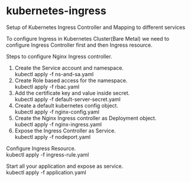 # kubernetes-ingress
Setup of Kubernetes Ingress Controller and Mapping to different services

To configure Ingress in Kubernetes Cluster(Bare Metal) we need to configure Ingress Controller first and then Ingress resource.

Steps to configure Nginx Ingress controller.

1. Create the Service account and namespace.<br>
   kubectl apply -f ns-and-sa.yaml
2. Create Role based access for the namespace.<br>
   kubectl apply -f rbac.yaml
3. Add the certificate key and value inside secret.<br>
   kubectl apply -f default-server-secret.yaml
4. Create a default kubernetes config object.<br>
   kubectl apply -f nginx-config.yaml
5. Create the Nginx Ingress controller as Deployment object.<br>
   kubectl apply -f nginx-ingress.yaml
6. Expose the Ingress Controller as Service.<br>
   kubectl apply -f nodeport.yaml

Configure Ingress Resource.<br>
   kubectl apply -f ingress-rule.yaml

Start all your application and expose as service.<br>
   kubectl apply -f application.yaml
